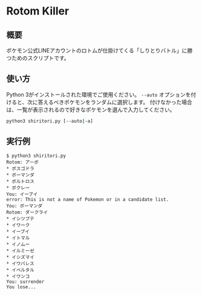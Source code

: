 # Rotom Killer

## 概要

ポケモン公式LINEアカウントのロトムが仕掛けてくる「しりとりバトル」に勝つためのスクリプトです。

## 使い方
Python 3がインストールされた環境でご使用ください。
`--auto` オプションを付けると、次に答えるべきポケモンをランダムに選択します。
付けなかった場合は、一覧が表示されるので好きなポケモンを選んで入力してください。

```bash
python3 shiritori.py [--auto|-a]
```

## 実行例
```
$ python3 shiritori.py
Rotom: アーボ
* ボスゴドラ
* ボーマンダ
* ボルトロス
* ボクレー
You: イーブイ
error: This is not a name of Pokemon or in a candidate list.
You: ボーマンダ
Rotom: ダークライ
* イシツブテ
* イワーク
* イーブイ
* イトマル
* イノムー
* イルミーゼ
* イシズマイ
* イワパレス
* イベルタル
* イワンコ
You: surrender
You lose...
```
